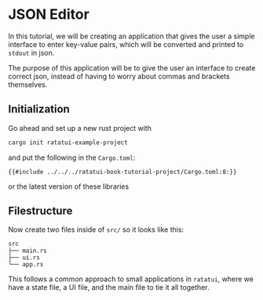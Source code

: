 # JSON Editor

In this tutorial, we will be creating an application that gives the user a simple interface to enter key-value pairs, which will be converted and printed to `stdout` in json.

The purpose of this application will be to give the user an interface to create correct json,
instead of having to worry about commas and brackets themselves.

## Initialization

Go ahead and set up a new rust project with

```sh
cargo init ratatui-example-project
```

and put the following in the `Cargo.toml`:

```
{{#include ../../../ratatui-book-tutorial-project/Cargo.toml:8:}}
```

or the latest version of these libraries

## Filestructure

Now create two files inside of `src/` so it looks like this:

```
src
├── main.rs
├── ui.rs
└── app.rs
```

This follows a common approach to small applications in `ratatui`, where we have a state file, a UI file, and the main file to tie it all together.
